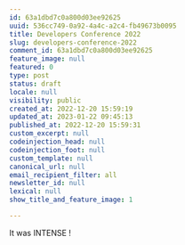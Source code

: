 ```yaml
---
id: 63a1dbd7c0a800d03ee92625
uuid: 536cc749-0a92-4a4c-a2c4-fb49673b0095
title: Developers Conference 2022
slug: developers-conference-2022
comment_id: 63a1dbd7c0a800d03ee92625
feature_image: null
featured: 0
type: post
status: draft
locale: null
visibility: public
created_at: 2022-12-20 15:59:19
updated_at: 2023-01-22 09:45:13
published_at: 2022-12-20 15:59:31
custom_excerpt: null
codeinjection_head: null
codeinjection_foot: null
custom_template: null
canonical_url: null
email_recipient_filter: all
newsletter_id: null
lexical: null
show_title_and_feature_image: 1

---
```


It was INTENSE !